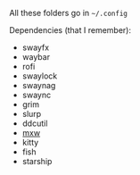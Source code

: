 All these folders go in `~/.config`

Dependencies (that I remember):
- swayfx
- waybar
- rofi
- swaylock
- swaynag
- swaync
- grim
- slurp
- ddcutil
- [mxw](https://github.com/dxbednarczyk/mxw)
- kitty
- fish
- starship